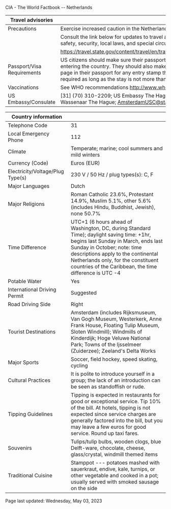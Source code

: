 CIA - The World Factbook -- Netherlands

| Travel advisories | |
| --- | --- |
| Precautions | Exercise increased caution in the Netherlands due to terrorism. |
| | Consult the link below for updates to travel advisories and statements on safety, security, local laws, and special circumstances in this country. |
| | <https://travel.state.gov/content/travel/en/traveladvisories/traveladvisories.html> |
| Passport/Visa Requirements | US citizens should make sure their passport is valid at the date of their entering the country. They should also make sure they have at least 1 blank page in their passport for any entry stamp that will be required. A visa is not required as long as the stay is not more than 89 days. |
| Vaccinations | See WHO recommendations  <http://www.who.int/> |
| US Embassy/Consulate | [31] (70) 310-2209; US Embassy The Hague, John Adams Park 1, 2244 BZ Wassenaar The Hague; AmsterdamUSC@state.gov; https://nl.usembassy.gov/ |

| Country information |  |
| --- | --- |
| Telephone Code | 31 |
| Local Emergency Phone | 112 |
| Climate | Temperate; marine; cool summers and mild winters |
| Currency (Code) | Euros (EUR) |
| Electricity/Voltage/Plug Type(s) | 230 V / 50 Hz / plug types(s): C, F |
| Major Languages | Dutch |
| Major Religions | Roman Catholic 23.6%, Protestant 14.9%, Muslim 5.1%, other 5.6% (includes Hindu, Buddhist, Jewish), none 50.7% |
| Time Difference | UTC+1 (6 hours ahead of Washington, DC, during Standard Time); daylight saving time: +1hr, begins last Sunday in March, ends last Sunday in October; note: time descriptions apply to the continental Netherlands only, for the constituent countries of the Caribbean, the time difference is UTC -4 |
| Potable Water | Yes |
| International Driving Permit | Suggested |
| Road Driving Side | Right |
| Tourist Destinations | Amsterdam (includes Rijksmuseum, Van Gogh Museum, Westerkerk, Anne Frank House, Floating Tulip Museum, Sloten Windmill); Windmills of Kinderdijk; Hoge Veluwe National Park; Towns of the Ijsselmeer (Zuiderzee); Zeeland's Delta Works |
| Major Sports | Soccer, field hockey, speed skating, cycling |
| Cultural Practices | It is polite to introduce yourself in a group; the lack of an introduction can be seen as standoffish or rude. |
| Tipping Guidelines | Tipping is expected in restaurants for good or exceptional service. Tip 10% of the bill. At hotels, tipping is not expected since service charges are generally factored into the bill, but you may leave a few euros for good service. Round up taxi fares. |
| Souvenirs | Tulips/tulip bulbs, wooden clogs, blue Delft-ware, chocolate, cheese, glass/crystal, windmill themed items |
| Traditional Cuisine | Stamppot --- potatoes mashed with sauerkraut, endive, kale, turnips, or other vegetable and cooked in a pot; usually served with smoked sausage on the side |

Page last updated: Wednesday, May 03, 2023
